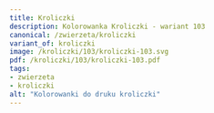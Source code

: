 ```yaml
---
title: Kroliczki
description: Kolorowanka Kroliczki - wariant 103
canonical: /zwierzeta/kroliczki
variant_of: kroliczki
image: /kroliczki/103/kroliczki-103.svg
pdf: /kroliczki/103/kroliczki-103.pdf
tags:
- zwierzeta
- kroliczki
alt: "Kolorowanki do druku kroliczki"
---
```

